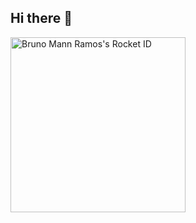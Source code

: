 ## Hi there 👋

<!--
**brunomann/brunomann** is a ✨ _special_ ✨ repository because its `README.md` (this file) appears on your GitHub profile.

-->
<a href="https://app.rocketseat.com.br/me/bmannramos"><img src="https://app.rocketseat.com.br/api/rocketid/share?slug=bmannramos&type=card" width="280" alt="Bruno Mann Ramos's Rocket ID"/></a>
